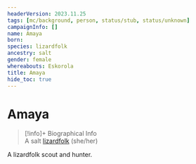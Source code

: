 ```yaml
---
headerVersion: 2023.11.25
tags: [mc/background, person, status/stub, status/unknown]
campaignInfo: []
name: Amaya
born:
species: lizardfolk
ancestry: salt
gender: female
whereabouts: Eskorola
title: Amaya
hide_toc: true
---
```

# Amaya
>[!info]+ Biographical Info  
> A salt [lizardfolk](<../../species/children-of-the-embodied-gods/lizardfolk/lizardfolk.md>) (she/her)  
>> 

A lizardfolk scout and hunter.